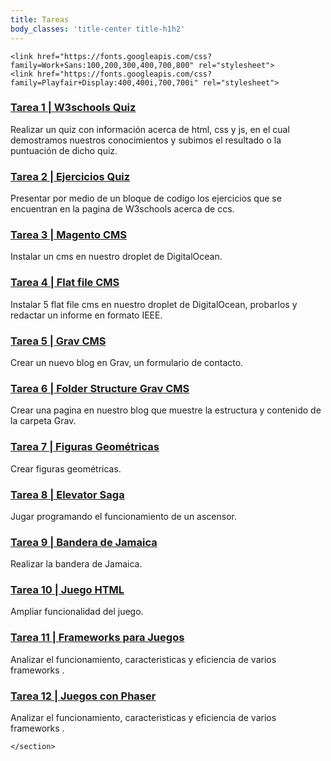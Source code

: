```yaml
---
title: Tareas
body_classes: 'title-center title-h1h2'
---
```


<html lang="en">

  <head>
    <!-- Google Tag Manager -->
<script>(function(w,d,s,l,i){w[l]=w[l]||[];w[l].push({'gtm.start':
    new Date().getTime(),event:'gtm.js'});var f=d.getElementsByTagName(s)[0],
    j=d.createElement(s),dl=l!='dataLayer'?'&l='+l:'';j.async=true;j.src=
    'https://www.googletagmanager.com/gtm.js?id='+i+dl;f.parentNode.insertBefore(j,f);
    })(window,document,'script','dataLayer','GTM-TK2G9CM');</script>
    <!-- End Google Tag Manager -->
    <title>Graficación y Animación</title>
    <meta charset="utf-8">
    <meta name="viewport" content="width=device-width, initial-scale=1, shrink-to-fit=no">
    
    <link href="https://fonts.googleapis.com/css?family=Work+Sans:100,200,300,400,700,800" rel="stylesheet">
    <link href="https://fonts.googleapis.com/css?family=Playfair+Display:400,400i,700,700i" rel="stylesheet">
  </head>
  <body>
<!-- Google Tag Manager (noscript) -->
<noscript><iframe src="https://www.googletagmanager.com/ns.html?id=GTM-TK2G9CM"
  height="0" width="0" style="display:none;visibility:hidden"></iframe></noscript>
  <!-- End Google Tag Manager (noscript) -->
     <section>
        <div class="page-container float-right">
            <div class="row">
                <div class="col-md-6">
                    <div class="blog-entry ftco-animate">
                        <div class="text py-4">
                            <h3 class="heading"><a href="blog/blog-single">Tarea 1 | W3schools Quiz</a></h3>
                            <p>Realizar un quiz con información acerca de html, css y js, en el cual demostramos nuestros conocimientos y subimos el resultado o la puntuación de dicho quiz.</p>
                        </div>
                    </div>
                    <div class="blog-entry ftco-animate">
                        <div class="text py-4">
                        <h3 class="heading"><a href="blog/blog-single2">Tarea 2 | Ejercicios Quiz</a></h3>
                        <p>Presentar por medio de un bloque de codigo los ejercicios que se encuentran en la pagina de W3schools acerca de ccs.</p>
                    </div>
                </div>
                <div class="blog-entry ftco-animate">
                    <div class="text py-4">
                        <h3 class="heading"><a href="blog/blog-single3">Tarea 3 | Magento CMS</a></h3>
                        <p>Instalar un cms en nuestro droplet de DigitalOcean.</p>
                    </div>
                </div>
                <div class="blog-entry ftco-animate">
                    <div class="text py-4">
                        <h3 class="heading"><a href="blog/blog-single4">Tarea 4 | Flat file CMS</a></h3>
                        <p>Instalar 5 flat file cms en nuestro droplet de DigitalOcean, probarlos y redactar un informe en formato IEEE.</p>
                    </div>
                </div>
                <div class="blog-entry ftco-animate">
                    <div class="text py-4">
                        <h3 class="heading"><a href="blog/blog-single5">Tarea 5 | Grav CMS</a></h3>
                        <p>Crear un nuevo blog en Grav, un formulario de contacto.</p>
                    </div>
                </div>
                <div class="blog-entry ftco-animate">
                    <div class="text py-4">
                        <h3 class="heading"><a href="http://elmaximi.com/documentation">Tarea 6 | Folder Structure Grav CMS</a></h3>
                        <p>Crear una pagina en nuestro blog que muestre la estructura y contenido de la carpeta Grav.</p>
                    </div>
                </div>
                    <div class="blog-entry ftco-animate">
                    <div class="text py-4">
                        <h3 class="heading"><a href="blog/blog-single7">Tarea 7 | Figuras Geométricas</a></h3>
                        <p>Crear figuras geométricas.</p>
                    </div>
                </div>
                    <div class="blog-entry ftco-animate">
                    <div class="text py-4">
                        <h3 class="heading"><a href="blog/blog-single8">Tarea 8 | Elevator Saga</a></h3>
                        <p> Jugar programando el funcionamiento de un ascensor.</p>
                    </div>
                </div>
                    <div class="blog-entry ftco-animate">
                    <div class="text py-4">
                        <h3 class="heading"><a href="blog/blog-single9">Tarea 9 | Bandera de Jamaica</a></h3>
                        <p> Realizar la bandera de Jamaica.</p>
                    </div>
                </div>
                    <div class="blog-entry ftco-animate">
                    <div class="text py-4">
                        <h3 class="heading"><a href="blog/blog-single10">Tarea 10 | Juego HTML</a></h3>
                        <p>Ampliar funcionalidad del juego.</p>
                    </div>
                </div>
                    <div class="blog-entry ftco-animate">
                    <div class="text py-4">
                        <h3 class="heading"><a href="/blog/blog-single11">Tarea 11 | Frameworks para Juegos</a></h3>
                        <p>Analizar el funcionamiento, caracteristicas y eficiencia de varios frameworks .</p>
                    </div>
                </div>
                    <div class="blog-entry ftco-animate">
                    <div class="text py-4">
                        <h3 class="heading"><a href="/user/juegophaser/t_hunter.html">Tarea 12 | Juegos con Phaser </a></h3>
                        <p>Analizar el funcionamiento, caracteristicas y eficiencia de varios frameworks .</p>
                    </div>
                </div>
                  </div>
            </div>
        </div> <!-- end: page-container -->
          
    </section>
  </body>
</html>
